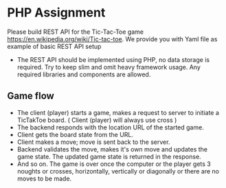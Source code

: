 # PHP Assignment

Please build REST API for the Tic-Tac-Toe game https://en.wikipedia.org/wiki/Tic-tac-toe.
We provide you with Yaml file as example of basic REST API setup

* The REST API should be implemented using PHP, no data storage is required.
Try to keep slim and omit heavy framework usage. Any required libraries and components are allowed.

## Game flow

* The client (player) starts a game, makes a request to server to initiate a TicTakToe board. ( Client (player) will always use cross )
* The backend responds with the location URL of the started game.
* Client gets the board state from the URL.
* Client makes a move; move is sent back to the server.
* Backend validates the move, makes it's own move and updates the game state. The updated game state is returned in the response.
* And so on. The game is over once the computer or the player gets 3 noughts or crosses, horizontally, vertically or diagonally or there are no moves to be made.
